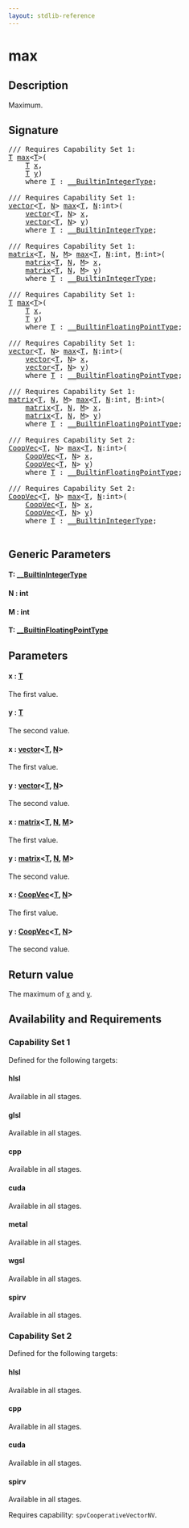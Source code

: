 ```yaml
---
layout: stdlib-reference
---
```


# max

## Description

Maximum.



## Signature 

<pre>
/// Requires Capability Set 1:
<a href="max.html#typeparam-T" class="code_type">T</a> <a href="max.html">max</a>&lt;<a href="max.html#typeparam-T" class="code_type">T</a>&gt;(
    <a href="max.html#typeparam-T" class="code_type">T</a> <a href="max.html#decl-x" class="code_param">x</a>,
    <a href="max.html#typeparam-T" class="code_type">T</a> <a href="max.html#decl-y" class="code_param">y</a>)
    <span class='code_keyword'>where</span> <a href="max.html#typeparam-T" class="code_type">T</a> : <a href="index.html" class="code_type">__BuiltinIntegerType</a>;

/// Requires Capability Set 1:
<a href="index.html" class="code_type">vector</a>&lt;<a href="max.html#typeparam-T" class="code_type">T</a>, <a href="max.html#decl-N" class="code_var">N</a>&gt; <a href="max.html">max</a>&lt;<a href="max.html#typeparam-T" class="code_type">T</a>, <a href="max.html#decl-N" class="code_var">N</a>:<span class="code_keyword">int</span>&gt;(
    <a href="index.html" class="code_type">vector</a>&lt;<a href="max.html#typeparam-T" class="code_type">T</a>, <a href="max.html#decl-N" class="code_var">N</a>&gt; <a href="max.html#decl-x" class="code_param">x</a>,
    <a href="index.html" class="code_type">vector</a>&lt;<a href="max.html#typeparam-T" class="code_type">T</a>, <a href="max.html#decl-N" class="code_var">N</a>&gt; <a href="max.html#decl-y" class="code_param">y</a>)
    <span class='code_keyword'>where</span> <a href="max.html#typeparam-T" class="code_type">T</a> : <a href="index.html" class="code_type">__BuiltinIntegerType</a>;

/// Requires Capability Set 1:
<a href="index.html" class="code_type">matrix</a>&lt;<a href="max.html#typeparam-T" class="code_type">T</a>, <a href="max.html#decl-N" class="code_var">N</a>, <a href="max.html#decl-M" class="code_var">M</a>&gt; <a href="max.html">max</a>&lt;<a href="max.html#typeparam-T" class="code_type">T</a>, <a href="max.html#decl-N" class="code_var">N</a>:<span class="code_keyword">int</span>, <a href="max.html#decl-M" class="code_var">M</a>:<span class="code_keyword">int</span>&gt;(
    <a href="index.html" class="code_type">matrix</a>&lt;<a href="max.html#typeparam-T" class="code_type">T</a>, <a href="max.html#decl-N" class="code_var">N</a>, <a href="max.html#decl-M" class="code_var">M</a>&gt; <a href="max.html#decl-x" class="code_param">x</a>,
    <a href="index.html" class="code_type">matrix</a>&lt;<a href="max.html#typeparam-T" class="code_type">T</a>, <a href="max.html#decl-N" class="code_var">N</a>, <a href="max.html#decl-M" class="code_var">M</a>&gt; <a href="max.html#decl-y" class="code_param">y</a>)
    <span class='code_keyword'>where</span> <a href="max.html#typeparam-T" class="code_type">T</a> : <a href="index.html" class="code_type">__BuiltinIntegerType</a>;

/// Requires Capability Set 1:
<a href="max.html#typeparam-T" class="code_type">T</a> <a href="max.html">max</a>&lt;<a href="max.html#typeparam-T" class="code_type">T</a>&gt;(
    <a href="max.html#typeparam-T" class="code_type">T</a> <a href="max.html#decl-x" class="code_param">x</a>,
    <a href="max.html#typeparam-T" class="code_type">T</a> <a href="max.html#decl-y" class="code_param">y</a>)
    <span class='code_keyword'>where</span> <a href="max.html#typeparam-T" class="code_type">T</a> : <a href="index.html" class="code_type">__BuiltinFloatingPointType</a>;

/// Requires Capability Set 1:
<a href="index.html" class="code_type">vector</a>&lt;<a href="max.html#typeparam-T" class="code_type">T</a>, <a href="max.html#decl-N" class="code_var">N</a>&gt; <a href="max.html">max</a>&lt;<a href="max.html#typeparam-T" class="code_type">T</a>, <a href="max.html#decl-N" class="code_var">N</a>:<span class="code_keyword">int</span>&gt;(
    <a href="index.html" class="code_type">vector</a>&lt;<a href="max.html#typeparam-T" class="code_type">T</a>, <a href="max.html#decl-N" class="code_var">N</a>&gt; <a href="max.html#decl-x" class="code_param">x</a>,
    <a href="index.html" class="code_type">vector</a>&lt;<a href="max.html#typeparam-T" class="code_type">T</a>, <a href="max.html#decl-N" class="code_var">N</a>&gt; <a href="max.html#decl-y" class="code_param">y</a>)
    <span class='code_keyword'>where</span> <a href="max.html#typeparam-T" class="code_type">T</a> : <a href="index.html" class="code_type">__BuiltinFloatingPointType</a>;

/// Requires Capability Set 1:
<a href="index.html" class="code_type">matrix</a>&lt;<a href="max.html#typeparam-T" class="code_type">T</a>, <a href="max.html#decl-N" class="code_var">N</a>, <a href="max.html#decl-M" class="code_var">M</a>&gt; <a href="max.html">max</a>&lt;<a href="max.html#typeparam-T" class="code_type">T</a>, <a href="max.html#decl-N" class="code_var">N</a>:<span class="code_keyword">int</span>, <a href="max.html#decl-M" class="code_var">M</a>:<span class="code_keyword">int</span>&gt;(
    <a href="index.html" class="code_type">matrix</a>&lt;<a href="max.html#typeparam-T" class="code_type">T</a>, <a href="max.html#decl-N" class="code_var">N</a>, <a href="max.html#decl-M" class="code_var">M</a>&gt; <a href="max.html#decl-x" class="code_param">x</a>,
    <a href="index.html" class="code_type">matrix</a>&lt;<a href="max.html#typeparam-T" class="code_type">T</a>, <a href="max.html#decl-N" class="code_var">N</a>, <a href="max.html#decl-M" class="code_var">M</a>&gt; <a href="max.html#decl-y" class="code_param">y</a>)
    <span class='code_keyword'>where</span> <a href="max.html#typeparam-T" class="code_type">T</a> : <a href="index.html" class="code_type">__BuiltinFloatingPointType</a>;

/// Requires Capability Set 2:
<a href="index.html" class="code_type">CoopVec</a>&lt;<a href="max.html#typeparam-T" class="code_type">T</a>, <a href="max.html#decl-N" class="code_var">N</a>&gt; <a href="max.html">max</a>&lt;<a href="max.html#typeparam-T" class="code_type">T</a>, <a href="max.html#decl-N" class="code_var">N</a>:<span class="code_keyword">int</span>&gt;(
    <a href="index.html" class="code_type">CoopVec</a>&lt;<a href="max.html#typeparam-T" class="code_type">T</a>, <a href="max.html#decl-N" class="code_var">N</a>&gt; <a href="max.html#decl-x" class="code_param">x</a>,
    <a href="index.html" class="code_type">CoopVec</a>&lt;<a href="max.html#typeparam-T" class="code_type">T</a>, <a href="max.html#decl-N" class="code_var">N</a>&gt; <a href="max.html#decl-y" class="code_param">y</a>)
    <span class='code_keyword'>where</span> <a href="max.html#typeparam-T" class="code_type">T</a> : <a href="index.html" class="code_type">__BuiltinFloatingPointType</a>;

/// Requires Capability Set 2:
<a href="index.html" class="code_type">CoopVec</a>&lt;<a href="max.html#typeparam-T" class="code_type">T</a>, <a href="max.html#decl-N" class="code_var">N</a>&gt; <a href="max.html">max</a>&lt;<a href="max.html#typeparam-T" class="code_type">T</a>, <a href="max.html#decl-N" class="code_var">N</a>:<span class="code_keyword">int</span>&gt;(
    <a href="index.html" class="code_type">CoopVec</a>&lt;<a href="max.html#typeparam-T" class="code_type">T</a>, <a href="max.html#decl-N" class="code_var">N</a>&gt; <a href="max.html#decl-x" class="code_param">x</a>,
    <a href="index.html" class="code_type">CoopVec</a>&lt;<a href="max.html#typeparam-T" class="code_type">T</a>, <a href="max.html#decl-N" class="code_var">N</a>&gt; <a href="max.html#decl-y" class="code_param">y</a>)
    <span class='code_keyword'>where</span> <a href="max.html#typeparam-T" class="code_type">T</a> : <a href="index.html" class="code_type">__BuiltinIntegerType</a>;

</pre>

## Generic Parameters

####  <a id="typeparam-T"></a>T: [\_\_BuiltinIntegerType](../interfaces/0_builtinintegertype-029g/index)
####  <a id="decl-N"></a>N  : int
####  <a id="decl-M"></a>M  : int
####  <a id="typeparam-T"></a>T: [\_\_BuiltinFloatingPointType](../interfaces/0_builtinfloatingpointtype-029hm/index)

## Parameters

####  <a id="decl-x"></a>x  : [T](max#typeparam-T)
The first value.

####  <a id="decl-y"></a>y  : [T](max#typeparam-T)
The second value.

####  <a id="decl-x"></a>x  : [vector](../types/vector/index)\<[T](../types/vector/index#typeparam-T), [N](../types/vector/index#decl-N)\>
The first value.

####  <a id="decl-y"></a>y  : [vector](../types/vector/index)\<[T](../types/vector/index#typeparam-T), [N](../types/vector/index#decl-N)\>
The second value.

####  <a id="decl-x"></a>x  : [matrix](../types/matrix/index)\<[T](../types/matrix/t-0), [N](../types/matrix/index#decl-N), [M](../types/matrix/index#decl-M)\>
The first value.

####  <a id="decl-y"></a>y  : [matrix](../types/matrix/index)\<[T](../types/matrix/t-0), [N](../types/matrix/index#decl-N), [M](../types/matrix/index#decl-M)\>
The second value.

####  <a id="decl-x"></a>x  : [CoopVec](../types/coopvec-04/index)\<[T](../types/coopvec-04/index#typeparam-T), [N](../types/coopvec-04/index#decl-N)\>
The first value.

####  <a id="decl-y"></a>y  : [CoopVec](../types/coopvec-04/index)\<[T](../types/coopvec-04/index#typeparam-T), [N](../types/coopvec-04/index#decl-N)\>
The second value.


## Return value
The maximum of <span class='code'><a href="max.html#decl-x" class="code_param">x</a></span> and <span class='code'><a href="max.html#decl-y" class="code_param">y</a></span>.


## Availability and Requirements

### Capability Set 1

Defined for the following targets:

#### hlsl
Available in all stages.

#### glsl
Available in all stages.

#### cpp
Available in all stages.

#### cuda
Available in all stages.

#### metal
Available in all stages.

#### wgsl
Available in all stages.

#### spirv
Available in all stages.


### Capability Set 2

Defined for the following targets:

#### hlsl
Available in all stages.

#### cpp
Available in all stages.

#### cuda
Available in all stages.

#### spirv
Available in all stages.

Requires capability: `spvCooperativeVectorNV`.


